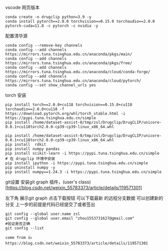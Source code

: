 vscode 网页版本
```shell
conda create -n drugclip python=3.9 -y
conda install pytorch==2.0.0 torchvision==0.15.0 torchaudio==2.0.0 pytorch-cuda=11.8 -c pytorch -c nvidia -y
```
配置清华源
```shell
conda config --remove-key channels
conda config --add channels https://mirrors.tuna.tsinghua.edu.cn/anaconda/pkgs/main/
conda config --add channels https://mirrors.tuna.tsinghua.edu.cn/anaconda/pkgs/free/
conda config --add channels https://mirrors.tuna.tsinghua.edu.cn/anaconda/cloud/conda-forge/
conda config --add channels https://mirrors.tuna.tsinghua.edu.cn/anaconda/cloud/pytorch/
conda config --set show_channel_urls yes
```
torch 安装
```shell
pip install torch==2.0.0+cu118 torchvision==0.15.0+cu118 torchaudio==2.0.0+cu118 -f https://download.pytorch.org/whl/torch_stable.html -i https://pypi.tuna.tsinghua.edu.cn/simple
pip install /home/dataset-assist-0/tmp/zsl/Drugclip/DrugCLIP/unicore-0.0.1+cu118torch2.0.0-cp39-cp39-linux_x86_64.whl
```
```shell
pip install /home/dataset-assist-0/tmp/zsl/Drugclip/DrugCLIP/unicore-0.0.1+cu118torch2.0.0-cp39-cp39-linux_x86_64.whl
pip install  rdkit
pip install numpy pandas
pip install scikit-learn -i https://pypi.tuna.tsinghua.edu.cn/simple
# 在 drugclip 环境中安装
pip install ipython -i https://pypi.tuna.tsinghua.edu.cn/simple
pip uninstall numpy -y
pip install numpy==1.24.3 -i https://pypi.tuna.tsinghua.edu.cn/simple
```
git设置
安装git graph 插件，(user's class)[https://blog.csdn.net/weixin_55783373/article/details/119571301]

左下角 展示git graph
点击下载按钮 可以下载最新 的远程分支数据
可以创建新的分支
上一步的前提是代码已经提交了或者签出
```shell
git config --global user.name zsl
git config --global user.email "zhou1553731627@gmail.com"
#验证是否正确
git config --list

```
```text
come from 👍 
https://blog.csdn.net/weixin_55783373/article/details/119571301
```
